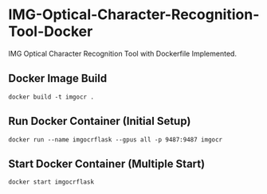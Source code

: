 # IMG-Optical-Character-Recognition-Tool-Docker

IMG Optical Character Recognition Tool with Dockerfile Implemented.

## Docker Image Build

```
docker build -t imgocr .
```

## Run Docker Container (Initial Setup)

```
docker run --name imgocrflask --gpus all -p 9487:9487 imgocr
```

## Start Docker Container (Multiple Start)

```
docker start imgocrflask
```
